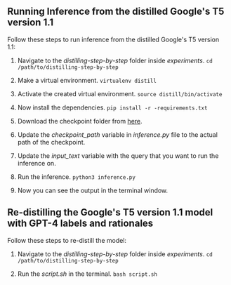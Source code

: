 ## Running Inference from the distilled Google's T5 version 1.1

Follow these steps to run inference from the distilled Google's T5 version 1.1:

1. Navigate to the *distilling-step-by-step* folder inside *experiments*.
`cd /path/to/distilling-step-by-step`

2. Make a virtual environment.
`virtualenv distill`

3. Activate the created virtual environment.
`source distill/bin/activate`

4. Now install the dependencies.
`pip install -r -requirements.txt`

5. Download the checkpoint folder from [here](https://drive.google.com/drive/folders/1BqhyqOcJetBq4fnJAJOpdam2EJwTAdM6?usp=sharing).

6. Update the *checkpoint_path* variable in *inference.py* file to the actual path of the checkpoint.

7. Update the *input_text* variable with the query that you want to run the inference on.

8. Run the inference.
`python3 inference.py`

9. Now you can see the output in the terminal window.

## Re-distilling the Google's T5 version 1.1 model with GPT-4 labels and rationales

Follow these steps to re-distill the model:

1. Navigate to the *distilling-step-by-step* folder inside *experiments*.
`cd /path/to/distilling-step-by-step`

2. Run the *script.sh* in the terminal.
`bash script.sh`
